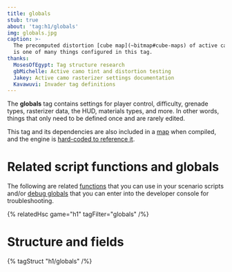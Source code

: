 ```yaml
---
title: globals
stub: true
about: 'tag:h1/globals'
img: globals.jpg
caption: >-
  The precomputed distortion [cube map](~bitmap#cube-maps) of active camouflage
  is one of many things configured in this tag.
thanks:
  MosesOfEgypt: Tag structure research
  gbMichelle: Active camo tint and distortion testing
  Jakey: Active camo rasterizer settings documentation
  Kavawuvi: Invader tag definitions
---
```

The **globals** tag contains settings for player control, difficulty, grenade types, rasterizer data, the HUD, materials types, and more. In other words, things that only need to be defined once and are rarely edited.

This tag and its dependencies are also included in a [map](~) when compiled, and the engine is [hard-coded to reference it](~hard-coded-data#globals).

# Related script functions and globals
The following are related [functions](~scripting#functions) that you can use in your scenario scripts and/or [debug globals](~scripting#external-globals) that you can enter into the developer console for troubleshooting.

{% relatedHsc game="h1" tagFilter="globals" /%}

# Structure and fields

{% tagStruct "h1/globals" /%}
